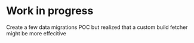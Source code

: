 
# Work in progress


Create a few data migrations POC but realized that a custom build fetcher might be more effecitive 
